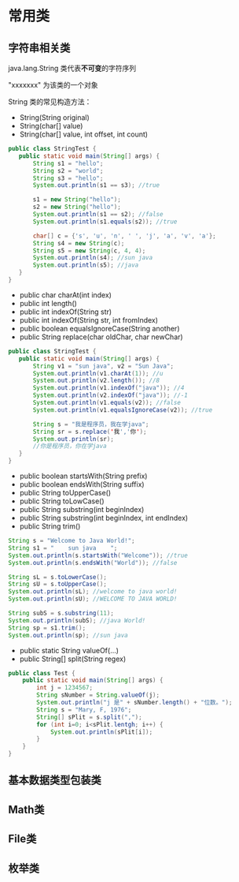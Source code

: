 # 常用类
## 字符串相关类
 java.lang.String 类代表**不可变**的字符序列 
 
 "xxxxxxx" 为该类的一个对象
 
 String 类的常见构造方法：
 - String(String original)
 - String(char[] value)
 - String(char[] value, int offset, int count)
 ```java
 public class StringTest {
    public static void main(String[] args) {
        String s1 = "hello";
        String s2 = "world";
        String s3 = "hello";
        System.out.println(s1 == s3); //true

        s1 = new String("hello");
        s2 = new String("hello");
        System.out.println(s1 == s2); //false
        System.out.println(s1.equals(s2)); //true

        char[] c = {'s', 'u', 'n', ' ', 'j', 'a', 'v', 'a'};
        String s4 = new String(c);
        String s5 = new String(c, 4, 4);
        System.out.println(s4); //sun java
        System.out.println(s5); //java
    }
}
 ```
 
 - public char charAt(int index) 
 - public int length()
 - public int indexOf(String str)
 - public int indexOf(String str, int fromIndex)
 - public boolean equalsIgnoreCase(String another)
 - public String replace(char oldChar, char newChar)
 
 ```java
public class StringTest {
    public static void main(String[] args) {
        String v1 = "sun java", v2 = "Sun Java";
        System.out.println(v1.charAt(1)); //u
        System.out.println(v2.length()); //8
        System.out.println(v1.indexOf("java")); //4
        System.out.println(v2.indexOf("java")); //-1
        System.out.println(v1.equals(v2)); //false
        System.out.println(v1.equalsIgnoreCase(v2)); //true

        String s = "我是程序员，我在学java";
        String sr = s.replace('我','你');
        System.out.println(sr);
        //你是程序员，你在学java
    }
}
 ```
 
 - public boolean startsWith(String prefix)
 - public boolean endsWith(String suffix)
 - public String toUpperCase()
 - public String toLowCase()
 - public String substring(int beginIndex)
 - public String substring(int beginIndex, int endIndex)
 - public String trim()
 
 ```java
 String s = "Welcome to Java World!";
 String s1 = "    sun java    ";
 System.out.println(s.startsWith("Welcome")); //true
 System.out.println(s.endsWith("World")); //false
 
 String sL = s.toLowerCase();
 String sU = s.toUpperCase();
 System.out.println(sL); //welcome to java world!
 System.out.println(sU); //WELCOME TO JAVA WORLD!
 
 String subS = s.substring(11);
 System.out.println(subS); //java World!
 String sp = s1.trim();
 System.out.println(sp); //sun java
 ```
- public static String valueOf(...) 
- public String[] split(String regex)
 ```java
 public class Test {
     public static void main(String[] args) {
         int j = 1234567;
         String sNumber = String.valueOf(j);
         System.out.println("j 是" + sNumber.length() + "位数。");
         String s = "Mary, F, 1976";
         String[] sPlit = s.split(",");
         for (int i=0; i<sPlit.lentgh; i++) {
             System.out.println(sPlit[i]);
         }
     }
 }
 ```
## 基本数据类型包装类
## Math类
## File类
## 枚举类 
